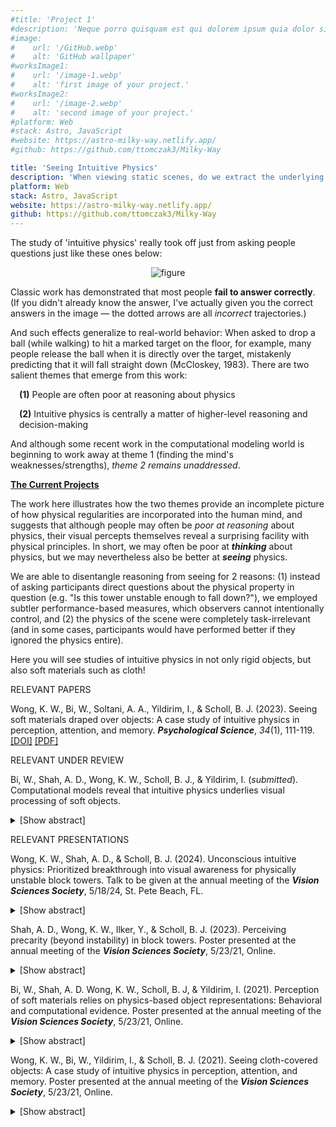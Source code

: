 ```yaml
---
#title: 'Project 1'
#description: 'Neque porro quisquam est qui dolorem ipsum quia dolor sit amet, consectetur, adipisci'
#image:
#    url: '/GitHub.webp'
#    alt: 'GitHub wallpaper'
#worksImage1:
#    url: '/image-1.webp'
#    alt: 'first image of your project.'
#worksImage2:
#    url: '/image-2.webp'
#    alt: 'second image of your project.'
#platform: Web
#stack: Astro, JavaScript
#website: https://astro-milky-way.netlify.app/
#github: https://github.com/ttomczak3/Milky-Way

title: 'Seeing Intuitive Physics'
description: 'When viewing static scenes, do we extract the underlying physics? Even spontaneously?'
platform: Web
stack: Astro, JavaScript
website: https://astro-milky-way.netlify.app/
github: https://github.com/ttomczak3/Milky-Way
---
```


<p class="p2">The study of 'intuitive physics' really took off just from asking people questions just like these ones below:</p>
    <div style="text-align:center;">
        <img style="max-width: 100%;" class="figure" alt="figure" src="/physics-reasoning.png"/>
    </div>
<p class="p2">Classic work has demonstrated that most people <b>fail to answer correctly</b>. (If you didn't already know the answer, I've actually given you the correct answers in the image &mdash; the dotted arrows are all <i>incorrect</i> trajectories.) </p>
<p class="p2">And such effects generalize to real-world behavior: When asked to drop a ball (while walking) to hit a marked target on the floor, for example, many people release the ball when it is directly over the target, mistakenly predicting that it will fall straight down (McCloskey, 1983). There are two salient themes that emerge from this work:</p>
<p class="p2" style="text-indent: 1em"><b>(1)</b> People are often poor at reasoning about physics</p>
<p class="p2" style="padding-left: 1em"><b>(2)</b> Intuitive physics is centrally a matter of higher-level reasoning and decision-making
<p class="p2">And although some recent work in the computational modeling world is beginning to work away at theme 1 (finding the mind's weaknesses/strengths), <i>theme 2 remains unaddressed</i>.

<p class="p2"><b><u>The Current Projects</u></b></p>
<p class="p2">The work here illustrates how the two themes provide an incomplete picture of how physical regularities are incorporated into the human mind, and suggests that although people may often be <i>poor at reasoning</i> about physics, their visual percepts themselves reveal a surprising facility with physical principles. In short, we may often be poor at <b><i>thinking</i></b> about physics, but we may nevertheless also be better at <b><i>seeing</i></b> physics.
<p class="p2">We are able to disentangle reasoning from seeing for 2 reasons: (1) instead of asking participants direct questions about the physical property in question (e.g. "Is this tower unstable enough to fall down?"), we employed subtler performance-based measures, which observers cannot intentionally control, and (2) the physics of the scene were completely task-irrelevant (and in some cases, participants would have performed better if they ignored the physics entire).
<p class="p2">Here you will see studies of intuitive physics in not only rigid objects, but also soft materials such as cloth! </p>
<p></p>
<span class="badge badge--item">RELEVANT PAPERS</span>
<p class="p1">
    Wong, K. W., Bi, W., Soltani, A. A., Yildirim, I., & Scholl, B. J. (2023). Seeing soft materials draped over objects: A case study of intuitive physics in perception, attention, and memory. <b><i>Psychological Science</i></b>, <i>34</i>(1), 111-119.
    <br><a class="footer__link" href="https://doi.org/10.1177/09567976221109194" target="_blank">[DOI]</a> <a class="footer__link" href="/wong-etal-2023-PsychSci.pdf" target="_blank">[PDF]</a>
</p>
<p></p><span class="badge badge--item">RELEVANT UNDER REVIEW</span>
<p class="p1">
    Bi, W., Shah, A. D., Wong, K. W., Scholl, B. J., & Yildirim, I. (<i>submitted</i>). Computational models reveal that intuitive physics underlies visual processing of soft objects.
    <details><summary>[Show abstract]</summary>
        <p class="p1">
        Computational explorations of human cognition have been especially successful when applied to visual perception. Existing models have primarily focused on rigid objects, emphasizing shapepreserving invariance to changes in viewpoint, lighting, object size, and scene context. Yet many objects in our everyday environments, such as cloths, are soft. This poses both quantitatively greater and qualitatively different challenges for models of perception, due to soft objects’ dynamic and high-dimensional internal structure — as in the changing folds and wrinkles of a cloth waving in the wind. Soft object perception is also correspondingly rich, involving novel properties such as stiffness. Here we explore the ability of different kinds of computational models to capture human visual perception of the physical properties of texture-equated cloths (e.g., their degrees of stiffness) that are undergoing different naturalistic transformations (e.g., falling vs. waving in the wind). Across visual matching tasks, both the successes and failures of human performance are well explained by <i>Woven</i> — a novel model that incorporates physics-based simulations to infer probabilistic representations of cloths. In contrast, competing models that are calibrated to equal performance as Woven on objective measures — including Woven ablations and a deep neural network — fail to capture human performance. We also confirm a novel prediction of Woven in additional analysis of our data. We suggest that humanlike machine vision may also require representations that transcend image features, and involve intuitive physics.
        </p>
    </details>

<p></p><span class="badge badge--item">RELEVANT PRESENTATIONS</span>
<p class="p1">
    Wong, K. W., Shah, A. D., & Scholl, B. J. (2024). 
    Unconscious intuitive physics: Prioritized breakthrough into visual awareness for physically unstable block towers.
    Talk to be given at the annual meeting of the <b><i>Vision Sciences Society</i></b>,
    5/18/24, St. Pete Beach, FL.
</p>
    <details><summary>[Show abstract]</summary>
        <p>
        A central goal of perception and cognition is to predict how events in our local environments are likely to unfold: what is about to happen? And of course some of the most reliable ways of answering this question involve considering the regularities of physics. Accordingly, a great deal of recent research throughout cognitive science has explored the nature of ‘intuitive physics’. The vast majority of this work, however, has involved higher-level reasoning, rather than seeing itself—as when people are asked to deliberate about how objects might move, in response to explicit questions (“Will it fall?”). Here, in contrast, we ask whether the apprehension of certain physical properties of scenes might also occur *unconsciously*, during simple passive viewing. Moreover, we ask whether certain physical regularities are not just processed, but also visually *prioritized*—as when a tower is about to fall. Observers viewed block towers—some stable, some unstable—defined in terms of whether they would collapse as a result of external physical forces (such as gravity) alone. We used continuous flash suppression (CFS) to render the towers initially invisible: observers viewed them monocularly through a mirror haploscope, while a dynamic Mondrian mask was presented to their other eye. We then measured how long towers took to break through this interocular suppression, as observers indicated when they became visually aware of anything other than the mask. The results were clear and striking: unstable towers broke into visual awareness faster than stable towers. And this held even while controlling for other visual properties—e.g. while contrasting pairs of stable vs. unstable towers sharing the same convex hull, and differing only in the horizontal placement of a single block. This work shows how physical instability is both detected and prioritized, not only during overt deliberation, but also in unconscious visual processing.
        </p>
    </details>

<p class="p1">
    Shah, A. D., Wong, K. W., Ilker, Y., & Scholl, B. J. (2023).
    Perceiving precarity (beyond instability) in block towers.
    Poster presented at the annual meeting of the <b><i>Vision Sciences Society</i></b>, 
    5/23/21, Online.  
</p>
    <details><summary>[Show abstract]</summary>
        <p>
        Intuitive physics has traditionally been associated with higher-level cognition, but recent work has also focused on the exciting possibility that properties such as physical stability may be rapidly and spontaneously extracted as a part of seeing itself &mdash; as when you look at a tower of blocks, and can appreciate at a glance that it is about to topple. Much of this work has contrasted towers that appear stable vs. unstable, in terms of whether they would fall as a result of external physical forces (such as gravity) alone. But the 'perception of physics' in block towers seems richer than a binary stable/unstable state. Even when a tower is (and appears to be) stable, for example, we might still readily perceive how precarious it is &mdash; in terms of how much force would be required in order to knock it over. Here we explored perceived 'precariousness' using change detection. Observers viewed pairs of block-tower images (one at a time, separated by a mask), and simply reported whether the second image was different. The towers were always stable, but could be differentially precarious. On More-Precarious trials, a single block was shifted slightly so that the tower became less resistant to falling (as quantified by physics-based simulations with variable amounts of spatial jitter). On corresponding Less-Precarious trials, that same block was shifted slightly so that the tower became more resistant to falling. We expected greater attention to (and memory for) changes that introduced a greater likelihood of collapse. But we obtained exactly the opposite pattern: observers were far better at detecting changes on Less-Precarious trials, compared to More-Precarious trials. We explore the possibility that this surprising result may be explained by the 'perception of history', in terms of appreciating how such towers were constructed in the first place.
        </p>
    </details>

<p class="p1">
    Bi, W., Shah, A. D. Wong, K. W., Scholl, B. J, & Yildirim, I. (2021).
    Perception of soft materials relies on physics-based object representations: Behavioral and computational evidence.
    Poster presented at the annual meeting of the <b><i>Vision Sciences Society</i></b>, 
    5/23/21, Online.  
</p>
    <details><summary>[Show abstract]</summary>
        <p>
        When encountering objects, we readily perceive not only low-level properties (e.g., color and orientation), but also seemingly higher-level ones &mdash; some of which seem to involve aspects of physics (e.g., mass). Perhaps nowhere is this contrast more salient than in the perception of soft materials such as cloths: the dynamics of these objects (including how their three-dimensional forms vary) are determined by their physical properties such as stiffness, elasticity, and mass. Here we argue that the perception of cloths and their physical properties must involve not only image statistics, but also abstract object representations that incorporate "intuitive physics". We do so by exploring the ability to <i>generalize</i> across very different image statistics in both visual matching and computational modeling. Behaviorally, observers had to visually match the stiffness of animated cloths reacting to external forces and undergoing natural transformations (e.g. flapping in the wind, or falling onto the floor). Matching performance was robust despite massive variability in the lower-level image statistics (including those due to location and orientation perturbations) and the higher-level variability in both extrinsic scene forces (e.g., wind vs. rigid-body collision) and intrinsic cloth properties (e.g., mass). We then confirmed that this type of generalization can be explained by a computational model in which, given an input animation, cloth perception amounts to inverting a probabilistic physics-based simulation process. Only this model &mdash; and neither the alternatives relying exclusively on simpler representations (e.g., dynamic image features such as velocity coherence) nor alternatives based on deep learning approaches &mdash; was able to explain observed behavioral patterns. These behavioral and computational results suggest that the perception of soft materials is governed by a form of "intuitive physics" &mdash; an abstract, physics-based representation of approximate cloth mechanics that explains observed shape variations in terms of how unobservable properties determine cloth reaction to external forces.
        </p>
    </details>

<p class="p1">
    Wong, K. W., Bi, W., Yildirim, I., & Scholl, B. J. (2021). 
    Seeing cloth-covered objects: A case study of intuitive physics in perception, attention, and memory. 
    Poster presented at the annual meeting of the <b><i>Vision Sciences Society</i></b>, 
    5/23/21, Online.  
</p>
    <details><summary>[Show abstract]</summary>
        <p>
        We typically think of intuitive physics in terms of high-level cognition, but might aspects of physics also be extracted during lower-level visual processing? In short, might we not only *think* about physics, but also *see* it? We explored this in the context of *covered* objects &mdash; as when you see a chair with a blanket draped over it. To successfully recover the underlying structure of such scenes (and determine which image components reflect the object itself), we must account for the physical interactions between cloth, gravity, and object &mdash; which govern not only the way the cloth may wrinkle and fold on itself, but also the way it hangs across the object's edges and corners. We explored this using change detection: Observers saw two images of cloth-covered objects appear quickly one after the other, and simply had to detect whether the two raw images were identical. On "Same Object" trials, the superficial folds and creases of the cloth changed dramatically, but the underlying object was identical (as might happen if you threw a blanket onto a chair repeatedly). On "Different Object" trials, in contrast, both the cloth and the underlying covered object changed. Critically, "Same Object" trials always had *greater* visual change than "Different Object" trials &mdash; in terms of both brute image metrics (e.g. the number of changed pixels) and higher-level features (as quantified by distance in vectorized feature-activation maps from relatively late layers in a convolutional neural network trained for object recognition [VGG16]). Observers were far better at detecting changes on "Different Object" trials, despite the lesser degree of overall visual change. Just as vision "discounts the illuminant" to recover the deeper property of reflectance in lightness perception, visual processing uses intuitive physics to "discount the cloth" in order to recover the deeper underlying structure of objects.
        </p>
    </details>





